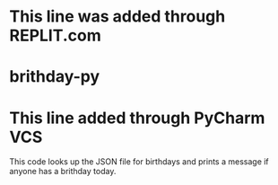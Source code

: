# This line was added through REPLIT.com
# brithday-py
# This line added through PyCharm VCS

This code looks up the JSON file for birthdays and prints a message if anyone has a brithday today.
